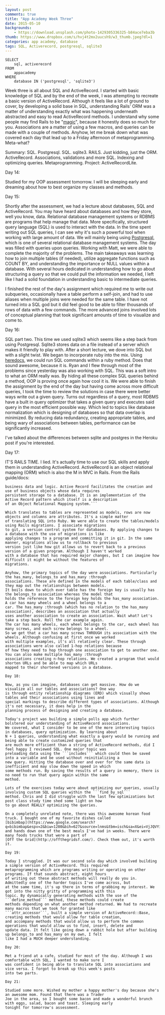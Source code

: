 ```yaml
---
layout: post
comments: true
title: "App Academy Week Three"
date: 2015-05-10
backgrounds:
    - https://download.unsplash.com/photo-1429305336325-b84ace7eba3b
thumb: https://www.dropbox.com/s/hvj4t2mx2uucsh9/w3_thumb.jpeg?dl=1
categories: app academy, database
tags: SQL, Activerecord, postgresql, sqlite3
---
```


    SELECT
        sql, activerecord
    FROM
        appacademy
    WHERE
        database IN ('postgresql', 'sqlite3')

Week three is all about SQL and ActiveRecord. I started with basic knowledge of SQL and by the end of the week, I was
attempting to recreate a basic version of ActiveRecord. Although it feels like a lot of ground to cover, by developing
a solid base in SQL, understanding Rails' ORM was a matter of understanding exactly what was happening underneath
abstracted and easy to read ActiveRecord methods. I understand why some people may find Rails to be "[magic](http://stackoverflow.com/questions/441717/whats-wrong-with-magic)",
because it honestly does so much for you. Associations are a matter of using a few macros, and queries can be made
with a couple of methods. Anyhow, let me break down what was covered each day that lead up to a Friday afternoon of
metaprogramming. Meta-what?

Summary: SQL. Postgresql. SQL. sqlite3. RAILS. Just kidding, just the ORM. ActiveRecord. Associations, validations and
more SQL. Indexing and optimizing queries. Metaprogramming. Project: ActiveRecordLite.

Day 14:

Studied for my OOP assessment tomorrow. I will be sleeping early and dreaming about how to best organize my classes
and methods.

Day 15:

Shortly after the assessment, we had a lecture about databases, SQL and ActiveRecord. You may have heard about databases
and how they store, well you know, data. Relational database management systems or RDBMS are programs that help manage
that data. More specifically, structured query language (SQL) is used to interact with the data. In the time spent writing
out SQL queries, I can see why it's such a powerful tool when working with large amount of data. We will mainly being
using [Postgresql](http://www.postgresql.org/), which is one of several relational database management systems. The
day was filled with queries upon queries. Working with Matt, we were able to complete the majority of the problems. The
main takeaways was learning how to join multiple tables (if needed), utilize aggregate functions such as COUNT BY, and
understanding the importance or NULL values within a database. With several hours dedicated in understanding how to go
about structuring a query so that we could pull the information we needed, I left like I had a solid foundation in
understanding basic to intermediate queries.

I finished the rest of the day's assignment which required me to write out subqueries, occasionally have a table
perform a self-join, and had to use aliases when multiple joins were needed for the same table. I have not turned into
a SQL god but it did feel good to be able to filter thousands of rows of data with a few commands. The more advanced
joins involved lots of conceptual planning that took significant amounts of time to visualize and come to.

Day 16:

SQL part two. This time we used sqlite3 which seems like a step back from using Postgresql. Sqlite3 stores data on a
file instead of a server which makes it friendly to play with. After a short lecture, we dove into SQL but with a slight
twist. We began to incorporate ruby into the mix. Using [heredocs](http://makandracards.com/makandra/1675-using-heredoc-for-prettier-ruby-code),
we could run SQL commands within a ruby method. Does that sound awesome, because it is. Ryan and I flew through most of
the problems since yesterday was also working with SQL. This was a soft intro to what an ORM really was. By hiding all
these complex SQL queries behind a method, OOP is proving once again how cool it is. We were able to finish the assignment
by the end of the day but having come across more difficult queries, I took the time to review the solutions in case
there were better ways write out a given query. Turns out regardless of a query, most RDBMS have a built in query
optimizer that takes a given query and executes said query in the most efficient possible way. Which led to topics like
database normalization which is designing of databases so that data overlap is minimized. By reducing data redundancy,
creating appropriate tables, and being wary of associations between tables, performance can be significantly increased.

I've talked about the differences between sqlite and postgres in the Heroku post if you're interested.

Day 17:

IT'S RAILS TIME. I lied. It's actually time to use our SQL skills and apply them in understanding ActiveRecord.
ActiveRecord is an object relational mapping (ORM) which is also the M in MVC in Rails. From the Rails guide/docs:

```Active Record is the M in MVC - the model - which is the layer of the system responsible for representing
business data and logic. Active Record facilitates the creation and use of business objects whose data requires
persistent storage to a database. It is an implementation of the Active Record pattern which itself is a description
of an Object Relational Mapping system.```

Which translates to tables are represented as models, rows are now objects and columns are attributes. It's a simple matter
of translating SQL into Ruby. We were able to create the tables/models using Rails migrations. I associate migrations
to git, a version control system for databases. By applying changes to a database with the use of migrations is like
applying changes to a program and committing it in git. In the same manner, migrations allow us to rollback to previous
version just like how git allows us to revert back to a previous version of a given program. Although I haven't worked
with a database that has required major changes, but I can imagine how difficult it might be without the features of
migrations.

Anyhow, the primary topics of the day were associations. Particularly the has_many, belongs_to and has_many :through
associations. These are defined in the models of each table/class and they map out the relationships between models.
It boils down to which ever table has the foreign key is usually has the belongs_to association whereas the model that
holds the reference to the foreign key holds the has_many association. A car has many wheels and a wheel belongs to a
car. The has_many :through (which has no relation to the has_many association), describes an association that actually
uses another association to create an association. Wait what? Let's take a step back. Roll the car example again.
The car has many wheels, each wheel belongs to the car, each wheel has many screws, and each screw belongs to a wheel.
So we get that a car has many screws THROUGH its association with the wheels. Although confusing at first once we worked
with multiple examples, it's all relatively clear. These through associations were also called 1-hop relations because
of how they need to hop through one association to get to another one. You can also make multiple has_many :through
associations creating n-hop relations. We created a program that would shorten URLs and be able to map which URLs
mapped to their shortened versions in a database.

Day 18:

Now, as you can imagine, databases can get massive. How do we visualize all our tables and associations? One way
is through entity relationship diagrams (ERD) which visually shows tables and their associations using lines and
special markings to describe different types of associations. Although it's not necessary, it does help in the
planning process of designing and creating a database.

Today's project was building a simple polls app which further bolstered our understanding of ActiveRecord associations.
We covered, what I consider to be one of the more interesting topics in databases, query optimization. By learning about
N + 1 queries, understanding what exactly a query would be running and being able to create customized queries that
are much more efficient than a string of ActiveRecord methods, did I feel happy I reviewed SQL. One major topic was
preloading data using the ```includes``` which could then be saved into a variable and be used without reinitializing a
new query. Hitting the database over and over for the same data is inefficient and may slow down the speed in which
some methods run. By saving the results of a query in memory, there is no need to run that query again within the same
method.

Lots of the exercises today were about optimizing our queries, usually involving custom SQL queries within the ```find_by_sql```
method. Chris and I did struggle with the last few optimizations but post class study time shed some light on how
to go about REALLY optimizing the queries.

On a completely unrelated note, there was this awesome korean food truck. I bought one of my favorite dishes called
[bibimbap](https://www.google.com/search?q=bibimbap&espv=2&biw=1280&bih=627&source=lnms&tbm=isch&sa=X&ei=VjJQVYiWL463oQSytYCwBw&ved=0CAYQ_AUoAQ),
and hands down one of the best meals I've had in weeks. There were many foods trucks that were a part of
[Off the Grid](http://offthegridsf.com/). Check them out, it's worth it.

Day 19:

Today I struggled. It was our second solo day which involved building a simple version of ActiveRecord. This required
metaprogramming which are programs writing or operating on other programs. If that sounds abstract, eight hours
of writing out these abstract methods will really do you in. Admittedly one of the harder topics I've come across, but
at the same time, it's up there in terms of grabbing my interest. We got into the nitty gritty of programming with this
topic. By dynamically generating methods with the use of the ```define_method``` method, these methods could create
methods depending on what another method returned. We had to recreate many macros that we took for granted like
```attr_accessor```, built a simple version of ActiveRecord::Base, creating methods that would allow for table creation,
and accompany methods that would allow us to perform the common operations that would allow us to find, insert, delete and
update data. It felt like going down a rabbit hole but after building up belongs_to and has_many on my own, I felt
like I had a MUCH deeper understanding.

Day 20:

Met a friend at a cafe, studied for most of the day. Although I was comfortable with SQL, I wanted to make sure I
was confident in being able to translate SQL into associations and vice versa. I forgot to break up this week's posts
into two parts.

Day 21:

Studied some more. Wished my mother a happy mother's day because she's an awesome mom. Found that there was a Trader
Joe in the area, so I bought some bacon and made a wonderful brunch with eggs, salad, bacon and toast. Sleeping early
tonight for tomorrow's assessment.